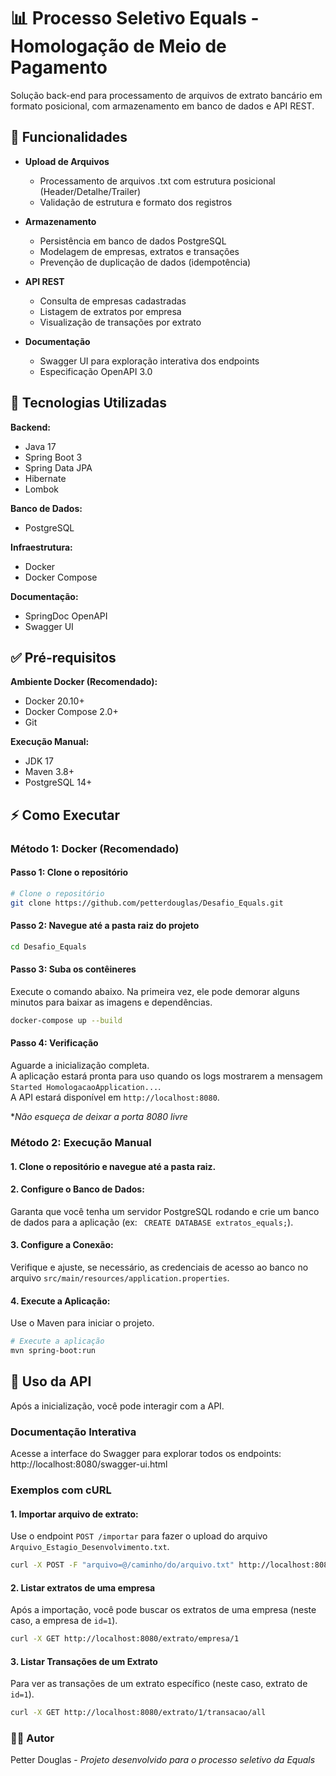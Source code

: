 # 📊 Processo Seletivo Equals - Homologação de Meio de Pagamento

Solução back-end para processamento de arquivos de extrato bancário em formato posicional, com armazenamento em banco de
dados e API REST.

## 🧩 Funcionalidades

- **Upload de Arquivos**
    - Processamento de arquivos .txt com estrutura posicional (Header/Detalhe/Trailer)
    - Validação de estrutura e formato dos registros

- **Armazenamento**
    - Persistência em banco de dados PostgreSQL
    - Modelagem de empresas, extratos e transações
    - Prevenção de duplicação de dados (idempotência)

- **API REST**
    - Consulta de empresas cadastradas
    - Listagem de extratos por empresa
    - Visualização de transações por extrato

- **Documentação**
    - Swagger UI para exploração interativa dos endpoints
    - Especificação OpenAPI 3.0

## 🚀 Tecnologias Utilizadas

**Backend:**

- Java 17
- Spring Boot 3
- Spring Data JPA
- Hibernate
- Lombok

**Banco de Dados:**

- PostgreSQL

**Infraestrutura:**

- Docker
- Docker Compose

**Documentação:**

- SpringDoc OpenAPI
- Swagger UI

## ✅ Pré-requisitos

**Ambiente Docker (Recomendado):**

- Docker 20.10+
- Docker Compose 2.0+
- Git

**Execução Manual:**

- JDK 17
- Maven 3.8+
- PostgreSQL 14+

## ⚡ Como Executar

### Método 1: Docker (Recomendado)

#### Passo 1: Clone o repositório

```bash
# Clone o repositório
git clone https://github.com/petterdouglas/Desafio_Equals.git
```

#### Passo 2: Navegue até a pasta raiz do projeto

``` bash
cd Desafio_Equals
```

#### Passo 3: Suba os contêineres

Execute o comando abaixo. Na primeira vez, ele pode demorar alguns minutos para baixar as imagens e dependências.

``` bash
docker-compose up --build
```

#### Passo 4: Verificação

Aguarde a inicialização completa.  
A aplicação estará pronta para uso quando os logs mostrarem a mensagem ``` Started HomologacaoApplication... ```.  
A API estará disponível em ``` http://localhost:8080 ```.

**Não esqueça de deixar a porta 8080 livre*

### Método 2: Execução Manual

#### 1. Clone o repositório e navegue até a pasta raiz.

#### 2. Configure o Banco de Dados:

Garanta que você tenha um servidor PostgreSQL rodando e crie um banco de dados para a aplicação (ex:
``` CREATE DATABASE extratos_equals;```).

#### 3. Configure a Conexão:

Verifique e ajuste, se necessário, as credenciais de acesso ao banco no arquivo
``` src/main/resources/application.properties ```.

#### 4. Execute a Aplicação:

Use o Maven para iniciar o projeto.

```bash
# Execute a aplicação
mvn spring-boot:run
```

## 📖 Uso da API

Após a inicialização, você pode interagir com a API.

### Documentação Interativa

Acesse a interface do Swagger para explorar todos os endpoints:
http://localhost:8080/swagger-ui.html

### Exemplos com cURL

#### 1. Importar arquivo de extrato:

Use o endpoint ``` POST /importar ``` para fazer o upload do arquivo ```Arquivo_Estagio_Desenvolvimento.txt```.

```bash
curl -X POST -F "arquivo=@/caminho/do/arquivo.txt" http://localhost:8080/importar
```

#### 2. Listar extratos de uma empresa

Após a importação, você pode buscar os extratos de uma empresa (neste caso, a empresa de ```id=1```).

```bash
curl -X GET http://localhost:8080/extrato/empresa/1
```

#### 3. Listar Transações de um Extrato

Para ver as transações de um extrato específico (neste caso, extrato de ```id=1```).

``` bash
curl -X GET http://localhost:8080/extrato/1/transacao/all
```

### 👨‍💻 Autor

Petter Douglas - *Projeto desenvolvido para o processo seletivo da Equals*
